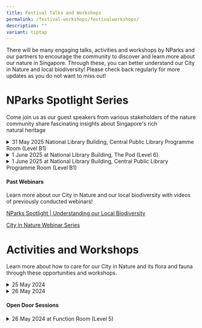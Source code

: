 ```yaml
---
title: Festival Talks and Workshops
permalink: /festival-workshops/festivalworkshops/
description: ""
variant: tiptap
---
```

<p>There will be many engaging talks, activities and workshops by NParks
and our partners to encourage the community to discover and learn more
about our nature in Singapore. Through these, you can better understand
our City in Nature and local biodiversity! Please check back regularly
for more updates as you do not want to miss out!</p>
<h1><strong>NParks Spotlight Series</strong></h1>
<p>Come join us as our guest speakers from various stakeholders of the nature
community share fascinating insights about Singapore's rich natural&nbsp;heritage</p>
<div data-type="detailGroup" class="isomer-accordion isomer-accordion-white">
<details class="isomer-details">
<summary>31 May 2025 National Library Building, Central Public Library Programme
Room (Level B1)</summary>
<div data-type="detailsContent" class="isomer-details-content">
<p><strong>Seeing Sounds, Hearing Feathers (4pm - 5.30pm)</strong>
</p>
<p>The soundscape in Singapore varies from habitat to habitat, providing
unique acoustic experiences at different sites. Not only do bird calls
make us feel at peace, they can also provide important information to science
too! Learn more about the path less trodden in birdwatching, and how you
can start collecting your own call library!</p>
<p>Registration has not yet opened. Once opened, the link to register will
be updated here.</p>
</div>
</details>
<details class="isomer-details">
<summary>1 June 2025 at National Library Building, The Pod (Level 6)</summary>
<div data-type="detailsContent" class="isomer-details-content">
<p><strong>Documenting Life in Singapore's Southern Archipelago: The Southern Islands Biodiversity Survey (10am - 11am)</strong>
</p>
<p>Join us for an exciting exploration of the Southern Islands Biodiversity
Survey, a comprehensive report of the history, geology, and biodiversity
of 17 sites with our southern islands. The database has been compiled from
biodiversity surveys conducted from 2019 to 2022 and data from existing
records. Whether you are a nature enthusiast, academic, or simply curious
about Singapore's hidden treasures, this talk offers fascinating insights
into the biodiversity of our offshore islands.</p>
<p>Registration has not yet opened. Once opened, the link to register will
be updated here.</p>
</div>
</details>
<details class="isomer-details">
<summary>1 June 2025 at National Library Building, Central Public Library Programme
Room (Level B1)</summary>
<div data-type="detailsContent" class="isomer-details-content">
<p><strong>Singapore’s Amazing Plant Life (11am - 12.30pm)</strong>
</p>
<p>Singapore is home to truly wondrous and beautiful plant life. Spend an
hour with Dr Shawn Lum of the Nature Society to learn more about our mossy,
ferny or flowery friends and neighbours.</p>
<p>Registration has not yet opened. Once opened, the link to register will
be updated here.</p>
<hr>
<p><strong>Fantastic Frogs &amp; Terrific Toads (2pm - 3pm)</strong>
</p>
<p>Frogs are more than noisy creatures that turn up after the rains! Singapore
is home to a fascinating variety of frogs, many of which have unique adaptations
and important roles in our ecosystems. In this fun and interactive session,
we will explore the secret lives of our local frogs—how they grow, what
they eat, and where they live. There will also be plenty of engaging stories,
exciting frog calls, and more! Perfect for younger nature enthusiasts,
this talk will inspire curiosity, appreciation, and action to safeguard
Singapore’s amphibians. Get ready to hop into the world of frogs like never
before!</p>
<p>Registration has not yet opened. Once opened, the link to register will
be updated here.</p>
<hr>
<p><strong>Adaptation and Evolution: The Secrets Behind the Success of Snakes (3pm - 4pm)</strong>
</p>
<p>Snakes are among the most diverse and successful groups of vertebrates,
with approximately 3,900 species found across every continent except Antarctica.
Despite being limbless, they have evolved remarkable adaptations that enable
them to thrive in a vast range of habitats, from the scorching sands of
the Sahara to the dense rainforests of Southeast Asia. Their specialized
morphological and behavioral traits demonstrate the extraordinary versatility
of these reptiles. This talk will explore the unique adaptations of snakes
found in Singapore and the surrounding region, highlighting how these limbless
predators have mastered their environments and continue to flourish in
both natural and urban landscapes.</p>
<p>Registration has not yet opened. Once opened, the link to register will
be updated here.</p>
<hr>
<p><strong>Sentosa #WhereDiscoveryNeverEnds - A Natural Heritage Journey (4.30pm - 6pm)</strong>
</p>
<p>Join us for an exploration of Sentosa's rich biodiversity, where we'll
delve into the diverse ecosystems that thrive alongside our world-famous
attractions. From coastal forests and mangroves to our coral-rich waters,
discover fascinating residents like the Oriental Pied Hornbill, Tiger Cowry,
and the diverse corals and tree species that call the island home. Also
learn about Sentosa and our island partner's ongoing conservation initiatives,
from coral restoration programmes to forest habitat enhancement efforts
and wildlife monitoring projects. We'll share how these efforts help maintain
the delicate balance between tourism development and environmental preservation,
highlighting how Sentosa continues to serve as both a leisure destination
and an important sanctuary for Singapore's native wildlife, demonstrating
that tourism and conservation can coexist harmoniously.</p>
<p>Registration has not yet opened. Once opened, the link to register will
be updated here.</p>
</div>
</details>
</div>
<p></p>
<h4>Past Webinars</h4>
<p>Learn more about our City in Nature and our local biodiversity with videos
of previously conducted webinars!</p>
<p><a href="https://go.gov.sg/nparksspotlightwebinars" rel="noopener nofollow" target="_blank">NParks Spotlight | Understanding our Local Biodiversity</a>
</p>
<p><a href="https://go.gov.sg/nparkscynwebinars" rel="noopener nofollow" target="_blank">City in Nature Webinar Series</a>
</p>
<h1><strong>Activities and Workshops</strong></h1>
<p>Learn more about how to care for our City in Nature and its flora and
fauna through these opportunities and workshops.</p>
<div data-type="detailGroup" class="isomer-accordion isomer-accordion-white">
<details class="isomer-details">
<summary>25 May 2024</summary>
<div data-type="detailsContent" class="isomer-details-content">
<p><strong>The Fussy Juvenile Horseshoe Crab at Chek Jawa by Nature Society Singapore and Dunman Secondary School (12.15 - 2pm at Workshop Zone - Stage)</strong>
</p>
<p></p>
<div class="isomer-image-wrapper">
<img style="width: 100%" height="auto" width="100%" alt="" src="/images/EDM_V2.png">
</div>
<p>This workshop is designed to captivate and educate children aged 5 to
12, revolving around the delightful narrative of "No Worms for Dinner."
Dunman Secondary School students will bring the book to life through storytelling.
Following the narrative journey, participants will be invited to consolidate
their newfound knowledge through a thoughtfully constructed quiz in a fun
and interactive manner. To further enrich this experience, the workshop
will include a hands-on coloring activity, carefully curated to spotlight
key characters from the book. This aims to reinforce the children's connection
with the story, enhancing their understanding and appreciation of the narrative's
nuances. Through this multifaceted approach, the workshop aims to foster
a love for reading, stimulate imaginative thinking, and cultivate artistic
skills among its youthful participants.</p>
<p>Click <a href="https://docs.google.com/forms/d/e/1FAIpQLSdM6hWZMZytvB5qjcj6LO9eB9gjPtCyZI5ux4BLjuCnItgUxA/viewform" rel="noopener noreferrer nofollow" target="_blank"><u>here</u></a> to
register by 17 May 2024.</p>
<hr>
<p><strong>All About Sharks! by The Dorsal Effect (2.15pm - 4.15pm at Workshop Zone - Stage)</strong>
</p>
<p>This is a workshop for children to learn more about sharks in an interactive
way through quizzes and hands on activities. Learn more about how you can
take action for sharks and the ocean with The Dorsal Effect.</p>
<p>No registration is required - simply drop by during the specified time
to participate. Seats are limited and available on a first-come, first-serve
basis.</p>
<hr>
<p><strong>Marine-Themed Crafts for Kids by Friends of Marine Park (4.15pm - 6pm at Workshop Zone - Stage)</strong>
</p>
<p>Dive into creativity at this clay-making workshop! Join us for a hands-on
experience where you will sculpt your favourite marine animals. This workshop
promises to be a splash of fun!</p>
<p>Click <a href="https://go.gov.sg/fob-marinecrafts" rel="noopener noreferrer nofollow" target="_blank"><u>here </u></a>to
register.</p>
</div>
</details>
<details class="isomer-details">
<summary>26 May 2024</summary>
<div data-type="detailsContent" class="isomer-details-content">
<p><strong>Love our Wildcats! by Singapore Wildcat Action Group (SWAG) (10.15am - 12pm at Workshop Zone - Stage)</strong>
</p>
<p>Join SWAG to hear stories of leopard cats, tigers and leopards! Have fun
colouring wildcats, and having your face painted as one of our beloved
wildcats!</p>
<p>No registration is required - simply drop by during the specified time
to participate. Seats are limited and available on a first-come, first-serve
basis.</p>
<hr>
<p><strong>ConservaClay with WWF-Singapore (12.15pm - 2pm at Workshop Zone - Stage)</strong>
</p>
<p>Join WWF-Singapore for an immersive hands-on experience that ignites your
passion for nature.&nbsp; Delve into the art of clay sculpting under the
guidance of our skilled facilitators. Unleash your creativity as you mold
the clay into creatures inspired by the wonders of the animal kingdom and
lush plant life.</p>
<p>But there's more to this workshop than just artistry! As you craft your
clay creations, you'll also discover fascinating insights into local species
and the conservation efforts needed to protect them. It's a unique opportunity
to blend creativity with conservation and make a meaningful impact.</p>
<p>Mark your calendars and join us at the Workshop Zone on the 26th May 2024
to be part of the fun-filled eco-artistry session.</p>
<p>No registration is required - simply drop by during the specified time
to participate. Seats are limited and available on a first-come, first-serve
basis.</p>
<hr>
<p><strong>DIY Fun with Garden Birds with NParks (Singapore Botanic Gardens) (1pm - 2pm at Punggol Regional Library, Programme Room (Level 5))</strong>
</p>
<p>Did you know that there are 413 species of birds found in Singapore –
out of these nearly half are found in the Singapore Botanic Gardens! Join
James &amp; Ratika from the Singapore Botanic Gardens as they help you
know more about birds of our Gardens, answer your questions, and ask you
some questions – correct answers win prizes! The best part, you get to
make &amp; take your own bird home!</p>
<hr>
<p><strong>Fingerprinting Our Marine Wildlife with Biogirl MJ (2.15pm - 4pm at Workshop Zone - Stage)</strong>
</p>
<div class="isomer-image-wrapper">
<img style="width: 100%" height="auto" width="100%" alt="" src="/images/JKT_Fingerprinting_Art_Workshop_Banner__for_FOB___UPDATED_.png">
</div>
<p>In celebration of the Festival of Biodiversity, join Biogirl MJ for an
exciting workshop where we will dive into the world of our local marine
biodiversity and unleash your inner artist with a fun fingerprint art session.
From vibrant coral reefs to the endearing hermit crabs, discover and appreciate
the wonders of our underwater friends here! This event promises an engaging
blend of knowledge, creativity, and fun!</p>
<p>Click <a href="https://www.eventbrite.sg/e/fingerprinting-our-marine-wildlife-tickets-896766371357?aff=oddtdtcreator" rel="noopener noreferrer nofollow" target="_blank"><u>here </u></a>to
register.</p>
</div>
</details>
</div>
<h4>Open Door Sessions</h4>
<div data-type="detailGroup" class="isomer-accordion-group isomer-accordion isomer-accordion-white">
<details class="isomer-details">
<summary>26 May 2024 at Function Room (Level 5)</summary>
<div data-type="detailsContent" class="isomer-details-content">
<p><strong>Tackling International Biodiversity Policy: Singapore and the KMGBF by Singapore Youth Voices for Biodiversity (10.30am - 12.30pm)</strong>
</p>
<div class="isomer-image-wrapper">
<img style="width: 100%" height="auto" width="100%" alt="" src="/images/KMGBF_FOB_Workshop.png">
</div>
<p>The session by Singapore Youth Voices for Biodiversity (SYVB) provides
an introduction to the Kunming-Montreal Global Framework (KMGBF). They
will introduce its 23 targets and encourage participants to think about
existing policies and Singapore and how they can be better enhanced.</p>
<p>Click <a href="https://docs.google.com/forms/d/e/1FAIpQLSdOx6keFlw8G0fm1VhGfu8-AftqIuezRfnFbXAsLwuIHwh8_A/viewform" rel="noopener noreferrer nofollow" target="_blank">here </a>to
register.</p>
<hr>
<p><strong>The Making of the Singapore Red Data Book - A Resource for All Nature Lovers by Dr Geoff Davidson (NParks) (2.30pm - 4.30pm)</strong>
</p>
<p>The session will describe the development of Red Data Books and Red Lists
as well as Singapore's experiences in creating the Singapore Red Data Book
and national Red Lists. Ever wonder how specialists decide whether a creature
should be included in the lists? And how they go about with the assessments?
This is the session for you. In addition, examples of some iconic Singapore
plants and animals will illustrate some of the ways the Singapore Red Data
Book can be used for biodiversity conservation.</p>
<p>Click <a href="https://go.gov.sg/fob2024-reddatabook" rel="noopener noreferrer nofollow" target="_blank"><u>here </u></a>to
register.</p>
</div>
</details>
</div>
<p></p>